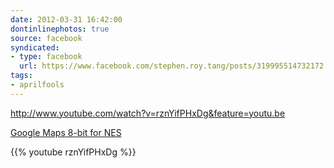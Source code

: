 ```yaml
---
date: 2012-03-31 16:42:00
dontinlinephotos: true
source: facebook
syndicated:
- type: facebook
  url: https://www.facebook.com/stephen.roy.tang/posts/319995514732172
tags:
- aprilfools
---
```


http://www.youtube.com/watch?v=rznYifPHxDg&feature=youtu.be

[Google Maps 8-bit for NES](https://www.youtube.com/watch?v=rznYifPHxDg)



{{% youtube rznYifPHxDg %}}